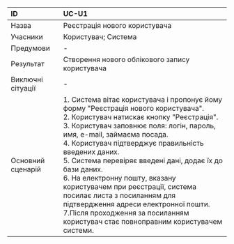 | ID  | UC-U1  |
|:---|:---|
|Назва   |Реєстрація нового користувача   |
|Учасники   |Користувач; Система   |
|Предумови   |  - |
|Результат|Створення нового облікового запису користувача|
|Виключні сітуації|-|
|Основний сценарій|1. Система вітає користувача і пропонує йому форму "Реєстрація нового користувача".<br>2. Користувач натискає кнопку "Реєстрація".<br>3. Користувач заповнює поля: логін, пароль, имя, e-mail, займаєма посада.<br>4. Користувач підтверджує правильність введених даних.<br>5. Система перевіряє введені дані, додає їх до бази даних.<br>6. На електронну пошту, вказану користувачем при реєстрації, система посилає листа з посиланням для підтвердження адреси електронної пошти.<br>7.Після проходження за посиланням користувач стає повноправним користувачем системи.
